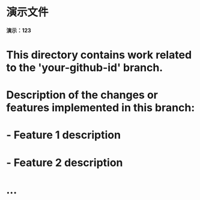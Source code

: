 # 演示文件
#### 演示：123
# This directory contains work related to the 'your-github-id' branch.
# Description of the changes or features implemented in this branch:
# - Feature 1 description
# - Feature 2 description
# ...
